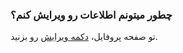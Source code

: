 
### چطور میتونم اطلاعات رو ویرایش کنم؟ ###
تو صفحه پروفایل، [دکمه ویرایش](https://atbox.io/profile/edit/about) رو بزنید.
